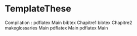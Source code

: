 # TemplateThese
Compilation :
  pdflatex Main
  bibtex Chapitre1
  bibtex Chapitre2
  makeglossaries Main
  pdflatex Main
  pdflatex Main
